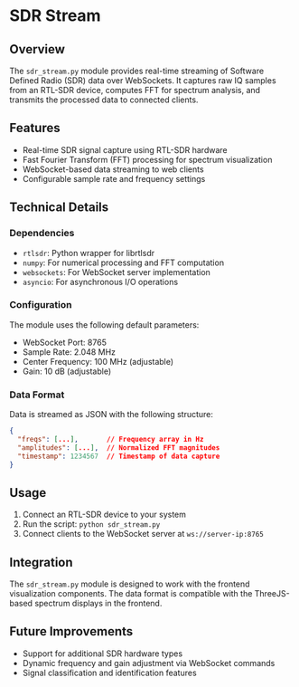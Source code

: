 # SDR Stream

## Overview
The `sdr_stream.py` module provides real-time streaming of Software Defined Radio (SDR) data over WebSockets. It captures raw IQ samples from an RTL-SDR device, computes FFT for spectrum analysis, and transmits the processed data to connected clients.

## Features
- Real-time SDR signal capture using RTL-SDR hardware
- Fast Fourier Transform (FFT) processing for spectrum visualization
- WebSocket-based data streaming to web clients
- Configurable sample rate and frequency settings

## Technical Details

### Dependencies
- `rtlsdr`: Python wrapper for librtlsdr
- `numpy`: For numerical processing and FFT computation
- `websockets`: For WebSocket server implementation
- `asyncio`: For asynchronous I/O operations

### Configuration
The module uses the following default parameters:
- WebSocket Port: 8765
- Sample Rate: 2.048 MHz
- Center Frequency: 100 MHz (adjustable)
- Gain: 10 dB (adjustable)

### Data Format
Data is streamed as JSON with the following structure:
```json
{
  "freqs": [...],       // Frequency array in Hz
  "amplitudes": [...],  // Normalized FFT magnitudes
  "timestamp": 1234567  // Timestamp of data capture
}
```

## Usage
1. Connect an RTL-SDR device to your system
2. Run the script: `python sdr_stream.py`
3. Connect clients to the WebSocket server at `ws://server-ip:8765`

## Integration
The `sdr_stream.py` module is designed to work with the frontend visualization components. The data format is compatible with the ThreeJS-based spectrum displays in the frontend.

## Future Improvements
- Support for additional SDR hardware types
- Dynamic frequency and gain adjustment via WebSocket commands
- Signal classification and identification features